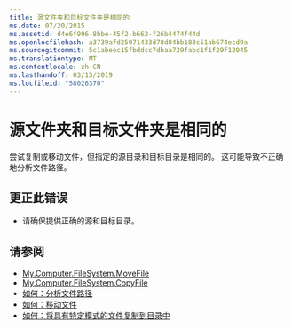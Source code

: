```yaml
---
title: 源文件夹和目标文件夹是相同的
ms.date: 07/20/2015
ms.assetid: d4e6f996-8bbe-45f2-b662-f26b4474f44d
ms.openlocfilehash: a3739afd25971433d78d84bb183c51ab674ecd9a
ms.sourcegitcommit: 5c1abeec15fbddcc7dbaa729fabc1f1f29f12045
ms.translationtype: MT
ms.contentlocale: zh-CN
ms.lasthandoff: 03/15/2019
ms.locfileid: "58026370"
---
```

# <a name="source-folder-and-target-folder-are-the-same"></a>源文件夹和目标文件夹是相同的
尝试复制或移动文件，但指定的源目录和目标目录是相同的。 这可能导致不正确地分析文件路径。  
  
## <a name="to-correct-this-error"></a>更正此错误  
  
-   请确保提供正确的源和目标目录。  
  
## <a name="see-also"></a>请参阅

- [My.Computer.FileSystem.MoveFile](xref:Microsoft.VisualBasic.FileIO.FileSystem.MoveFile%2A)
- [My.Computer.FileSystem.CopyFile](xref:Microsoft.VisualBasic.FileIO.FileSystem.CopyFile%2A)
- [如何：分析文件路径](../../visual-basic/developing-apps/programming/drives-directories-files/how-to-parse-file-paths.md)
- [如何：移动文件](../../visual-basic/developing-apps/programming/drives-directories-files/how-to-move-a-file.md)
- [如何：将具有特定模式的文件复制到目录中](../../visual-basic/developing-apps/programming/drives-directories-files/how-to-copy-files-with-a-specific-pattern-to-a-directory.md)
